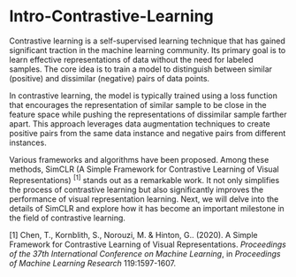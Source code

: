# Intro-Contrastive-Learning
Contrastive learning is a self-supervised learning technique that has gained significant traction in the machine learning community. Its primary goal is to learn effective representations of data without the need for labeled samples. The core idea is to train a model to distinguish between similar (positive) and dissimilar (negative) pairs of data points.

In contrastive learning, the model is typically trained using a loss function that encourages the representation of similar sample to be close in the feature space while pushing the representations of dissimilar sample farther apart. This approach leverages data augmentation techniques to create positive pairs from the same data instance and negative pairs from different instances.

Various frameworks and algorithms have been proposed. Among these methods, SimCLR (A Simple Framework for Contrastive Learning of Visual Representations) <sup>[1]</sup> stands out as a remarkable work. It not only simplifies the process of contrastive learning but also significantly improves the performance of visual representation learning. Next, we will delve into the details of SimCLR and explore how it has become an important milestone in the field of contrastive learning.



[1] Chen, T., Kornblith, S., Norouzi, M. &amp; Hinton, G.. (2020). A Simple Framework for Contrastive Learning of Visual Representations. <i>Proceedings of the 37th International Conference on Machine Learning</i>, in <i>Proceedings of Machine Learning Research</i> 119:1597-1607.

